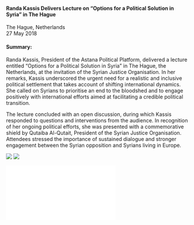 <h4>Randa Kassis Delivers Lecture on “Options for a Political Solution in Syria” in The Hague</h4>

The Hague, Netherlands<br> 
27 May 2018

<h4>Summary:</h4>

Randa Kassis, President of the Astana Political Platform, delivered a lecture entitled “Options for a Political Solution in Syria” in The Hague, the Netherlands, at the invitation of the Syrian Justice Organisation. In her remarks, Kassis underscored the urgent need for a realistic and inclusive political settlement that takes account of shifting international dynamics. She called on Syrians to prioritise an end to the bloodshed and to engage positively with international efforts aimed at facilitating a credible political transition.

The lecture concluded with an open discussion, during which Kassis responded to questions and interventions from the audience. In recognition of her ongoing political efforts, she was presented with a commemorative shield by Qutaiba Al-Qutait, President of the Syrian Justice Organisation. Attendees stressed the importance of sustained dialogue and stronger engagement between the Syrian opposition and Syrians living in Europe.

![](23.JPG)
![](24.jpeg)

![](25.pdf)
<p></p>
